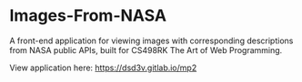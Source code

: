 # Images-From-NASA
A front-end application for viewing images with corresponding descriptions from NASA public APIs, built for CS498RK The Art of Web Programming.

View application here: https://dsd3v.gitlab.io/mp2
